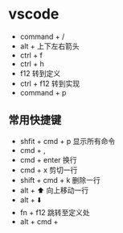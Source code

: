 # vscode


- command + /
- alt + 上下左右箭头
- ctrl + f
- ctrl + h
- f12 转到定义
- ctrl + f12 转到实现
- command + p


## 常用快捷键

- shfit + cmd + p 显示所有命令
- cmd + ,
- cmd + enter 换行
- cmd + x 剪切一行
- shift + cmd + k 删除一行
- alt + ⬆️ 向上移动一行
- alt + ⬇️
- fn + f12 跳转至定义处
- alt + cmd + 


